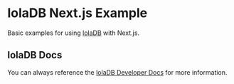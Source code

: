 # lolaDB Next.js Example

Basic examples for using [lolaDB](https://loladb.com?utm_source=github&utm_medium=js-framework-examples&utm_campaign=nextjs) with Next.js.

## lolaDB Docs

You can always reference the [lolaDB Developer Docs](https://docs.loladb.com/?utm_source=github&utm_medium=js-framework-examples&utm_campaign=nextjs) for more information.
